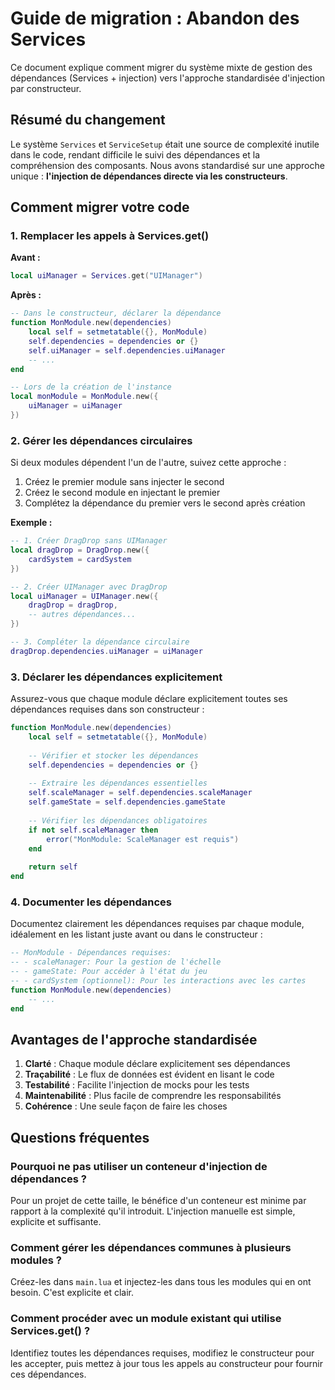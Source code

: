 # Guide de migration : Abandon des Services

Ce document explique comment migrer du système mixte de gestion des dépendances (Services + injection) vers l'approche standardisée d'injection par constructeur.

## Résumé du changement

Le système `Services` et `ServiceSetup` était une source de complexité inutile dans le code, rendant difficile le suivi des dépendances et la compréhension des composants. Nous avons standardisé sur une approche unique : **l'injection de dépendances directe via les constructeurs**.

## Comment migrer votre code

### 1. Remplacer les appels à Services.get()

**Avant :**
```lua
local uiManager = Services.get("UIManager")
```

**Après :**
```lua
-- Dans le constructeur, déclarer la dépendance
function MonModule.new(dependencies)
    local self = setmetatable({}, MonModule)
    self.dependencies = dependencies or {}
    self.uiManager = self.dependencies.uiManager
    -- ...
end

-- Lors de la création de l'instance
local monModule = MonModule.new({
    uiManager = uiManager
})
```

### 2. Gérer les dépendances circulaires

Si deux modules dépendent l'un de l'autre, suivez cette approche :

1. Créez le premier module sans injecter le second
2. Créez le second module en injectant le premier
3. Complétez la dépendance du premier vers le second après création

**Exemple :**
```lua
-- 1. Créer DragDrop sans UIManager
local dragDrop = DragDrop.new({
    cardSystem = cardSystem
})

-- 2. Créer UIManager avec DragDrop
local uiManager = UIManager.new({
    dragDrop = dragDrop,
    -- autres dépendances...
})

-- 3. Compléter la dépendance circulaire
dragDrop.dependencies.uiManager = uiManager
```

### 3. Déclarer les dépendances explicitement

Assurez-vous que chaque module déclare explicitement toutes ses dépendances requises dans son constructeur :

```lua
function MonModule.new(dependencies)
    local self = setmetatable({}, MonModule)
    
    -- Vérifier et stocker les dépendances
    self.dependencies = dependencies or {}
    
    -- Extraire les dépendances essentielles
    self.scaleManager = self.dependencies.scaleManager
    self.gameState = self.dependencies.gameState
    
    -- Vérifier les dépendances obligatoires
    if not self.scaleManager then
        error("MonModule: ScaleManager est requis")
    end
    
    return self
end
```

### 4. Documenter les dépendances

Documentez clairement les dépendances requises par chaque module, idéalement en les listant juste avant ou dans le constructeur :

```lua
-- MonModule - Dépendances requises:
-- - scaleManager: Pour la gestion de l'échelle
-- - gameState: Pour accéder à l'état du jeu
-- - cardSystem (optionnel): Pour les interactions avec les cartes
function MonModule.new(dependencies)
    -- ...
end
```

## Avantages de l'approche standardisée

1. **Clarté** : Chaque module déclare explicitement ses dépendances
2. **Traçabilité** : Le flux de données est évident en lisant le code
3. **Testabilité** : Facilite l'injection de mocks pour les tests
4. **Maintenabilité** : Plus facile de comprendre les responsabilités
5. **Cohérence** : Une seule façon de faire les choses

## Questions fréquentes

### Pourquoi ne pas utiliser un conteneur d'injection de dépendances ?
Pour un projet de cette taille, le bénéfice d'un conteneur est minime par rapport à la complexité qu'il introduit. L'injection manuelle est simple, explicite et suffisante.

### Comment gérer les dépendances communes à plusieurs modules ?
Créez-les dans `main.lua` et injectez-les dans tous les modules qui en ont besoin. C'est explicite et clair.

### Comment procéder avec un module existant qui utilise Services.get() ?
Identifiez toutes les dépendances requises, modifiez le constructeur pour les accepter, puis mettez à jour tous les appels au constructeur pour fournir ces dépendances.